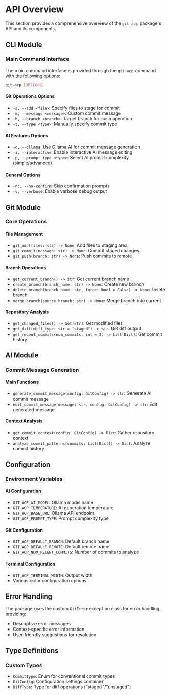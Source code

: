 # API Overview

This section provides a comprehensive overview of the `git-acp` package's API and its components.

## CLI Module

### Main Command Interface

The main command interface is provided through the `git-acp` command with the following options:

```bash
git-acp [OPTIONS]
```

#### Git Operations Options
- `-a, --add <file>`: Specify files to stage for commit
- `-m, --message <message>`: Custom commit message
- `-b, --branch <branch>`: Target branch for push operation
- `-t, --type <type>`: Manually specify commit type

#### AI Features Options
- `-o, --ollama`: Use Ollama AI for commit message generation
- `-i, --interactive`: Enable interactive AI message editing
- `-p, --prompt-type <type>`: Select AI prompt complexity (simple/advanced)

#### General Options
- `-nc, --no-confirm`: Skip confirmation prompts
- `-v, --verbose`: Enable verbose debug output

## Git Module

### Core Operations

#### File Management
- `git_add(files: str) -> None`: Add files to staging area
- `git_commit(message: str) -> None`: Commit staged changes
- `git_push(branch: str) -> None`: Push commits to remote

#### Branch Operations
- `get_current_branch() -> str`: Get current branch name
- `create_branch(branch_name: str) -> None`: Create new branch
- `delete_branch(branch_name: str, force: bool = False) -> None`: Delete branch
- `merge_branch(source_branch: str) -> None`: Merge branch into current

#### Repository Analysis
- `get_changed_files() -> Set[str]`: Get modified files
- `get_diff(diff_type: str = "staged") -> str`: Get diff output
- `get_recent_commits(num_commits: int = 3) -> List[Dict]`: Get commit history

## AI Module

### Commit Message Generation

#### Main Functions
- `generate_commit_message(config: GitConfig) -> str`: Generate AI commit message
- `edit_commit_message(message: str, config: GitConfig) -> str`: Edit generated message

#### Context Analysis
- `get_commit_context(config: GitConfig) -> Dict`: Gather repository context
- `analyze_commit_patterns(commits: List[Dict]) -> Dict`: Analyze commit history

## Configuration

### Environment Variables

#### AI Configuration
- `GIT_ACP_AI_MODEL`: Ollama model name
- `GIT_ACP_TEMPERATURE`: AI generation temperature
- `GIT_ACP_BASE_URL`: Ollama API endpoint
- `GIT_ACP_PROMPT_TYPE`: Prompt complexity type

#### Git Configuration
- `GIT_ACP_DEFAULT_BRANCH`: Default branch name
- `GIT_ACP_DEFAULT_REMOTE`: Default remote name
- `GIT_ACP_NUM_RECENT_COMMITS`: Number of commits to analyze

#### Terminal Configuration
- `GIT_ACP_TERMINAL_WIDTH`: Output width
- Various color configuration options

## Error Handling

The package uses the custom `GitError` exception class for error handling, providing:
- Descriptive error messages
- Context-specific error information
- User-friendly suggestions for resolution

## Type Definitions

### Custom Types
- `CommitType`: Enum for conventional commit types
- `GitConfig`: Configuration settings container
- `DiffType`: Type for diff operations ("staged"/"unstaged") 